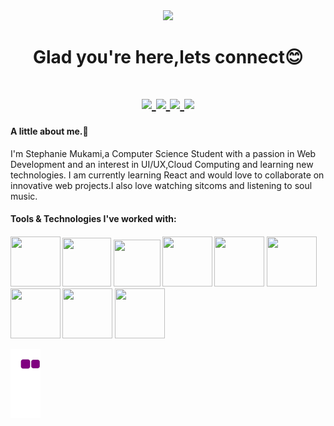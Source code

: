 
<div id="header" align="center">
<img src="https://capsule-render.vercel.app/api?&type=waving&color=timeAuto&height=300&section=header&text=Welcome%20to%20my%20GitHub!%20&animation=scaleIn&fontSize=70&textBg=true" />
<h1>Glad you're here,lets connect😊 <h1/>
<a href="https://www.linkedin.com/in/stephanie-mukami-4b1129202">
 <img height="50" src="https://user-images.githubusercontent.com/110028520/189325942-352c6176-253b-4b67-a2f7-9625cd05a788.png"/>
</a>
<a href ="https://instagram.com/steph_mukamii?igshid=YmMyMTA2M2Y=">
<img height="50" src="https://user-images.githubusercontent.com/110028520/189315672-d7d92e30-9ee2-4f49-b645-07acd8bb4d19.png"/>
</a>
<a href="https://twitter.com/mukamisizzles?s=20&t=odSjCZeAFewwSLBQpJzP2A">
<img height="50" src ="https://user-images.githubusercontent.com/110028520/189324263-e32497d8-8ba0-4a76-ae90-00c28b9ac113.png"/>
</a>
<a href="https://open.spotify.com/user/31o3kxy4vjk52f7upo73fznzz53a?si=g212jdvLRNmoJnGqqhVWiA&utm_source=copy-link">
<img height="50" src="https://user-images.githubusercontent.com/110028520/189325227-57d97912-084c-4cfd-bfaf-094bbc354b25.png" />
</a>

</div>
<p>
<h4>A little about me.🎇</h4> 
 I'm Stephanie Mukami,a Computer Science Student with a passion in Web Development and an interest in UI/UX,Cloud Computing and learning new technologies.
I am currently learning React and would love to collaborate on innovative web projects.I also love watching  sitcoms and listening to soul music.
<h4>Tools & Technologies I've worked with: <h4/>
<p>
<img height="80" width="80" src="https://cdn.jsdelivr.net/gh/devicons/devicon/icons/java/java-original-wordmark.svg" />
<img height="78" width="78" src="https://cdn.jsdelivr.net/gh/devicons/devicon/icons/python/python-original-wordmark.svg" />
<img height ="75" width="75"src="https://cdn.jsdelivr.net/gh/devicons/devicon/icons/vscode/vscode-original.svg" />
<img height="80" width="80" src="https://cdn.jsdelivr.net/gh/devicons/devicon/icons/figma/figma-original.svg" />
<img height ="80" width="80" src="https://cdn.jsdelivr.net/gh/devicons/devicon/icons/c/c-original.svg" />
<img height="80" width="80" src="https://cdn.jsdelivr.net/gh/devicons/devicon/icons/html5/html5-original.svg" />
<img height="80" width="80" src="https://cdn.jsdelivr.net/gh/devicons/devicon/icons/linux/linux-original.svg" />
<img height ="80" width="80" src="https://cdn.jsdelivr.net/gh/devicons/devicon/icons/javascript/javascript-original.svg" />
<img height="80" width="80" src="https://cdn.jsdelivr.net/gh/devicons/devicon/icons/mysql/mysql-original-wordmark.svg" />
</p>
  <img  src="https://github.com/stephkariuki19/stephkariuki19/blob/output/github-contribution-grid-snake.gif"/>
  
</p>




